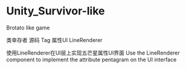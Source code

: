 # Unity_Survivor-like
Brotato like game

类幸存者 源码
Tag 属性UI LineRenderer

使用LineRenderer在UI层上实现五芒星属性UI界面
Use the LineRenderer component to implement the attribute pentagram on the UI interface
